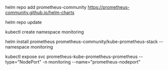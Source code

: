helm repo add prometheus-community https://prometheus-community.github.io/helm-charts

helm repo update

kubectl create namespace monitoring

helm install prometheus prometheus-community/kube-prometheus-stack --namespace monitoring

kubectl expose svc prometheus-kube-prometheus-prometheus --type="NodePort"  -n monitoring --name="prometheus-nodeport"
